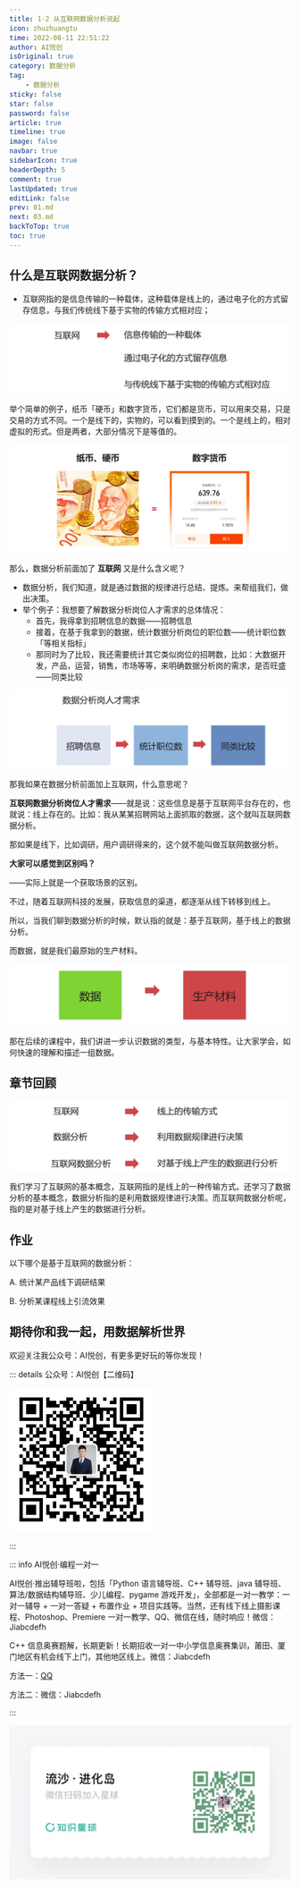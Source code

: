 ```yaml
---
title: 1-2 从互联网数据分析说起
icon: zhuzhuangtu
time: 2022-08-11 22:51:22
author: AI悦创
isOriginal: true
category: 数据分析
tag:
    - 数据分析
sticky: false
star: false
password: false
article: true
timeline: true
image: false
navbar: true
sidebarIcon: true
headerDepth: 5
comment: true
lastUpdated: true
editLink: false
prev: 01.md
next: 03.md
backToTop: true
toc: true
---
```


## 什么是互联网数据分析？

- 互联网指的是信息传输的一种载体，这种载体是线上的，通过电子化的方式留存信息，与我们传统线下基于实物的传输方式相对应；

![image-20220811230330512](./02.assets/image-20220811230330512.png)



举个简单的例子，纸币「硬币」和数字货币，它们都是货币，可以用来交易，只是交易的方式不同。一个是线下的，实物的，可以看到摸到的。一个是线上的，相对虚拟的形式。但是两者，大部分情况下是等值的。

![image-20220811231048427](./02.assets/image-20220811231048427.png)

 那么，数据分析前面加了 **互联网** 又是什么含义呢？

- 数据分析，我们知道，就是通过数据的规律进行总结、提炼。来帮组我们，做出决策。
- 举个例子：我想要了解数据分析岗位人才需求的总体情况：
    - 首先，我得拿到招聘信息的数据——招聘信息
    - 接着，在基于我拿到的数据，统计数据分析岗位的职位数——统计职位数「等相关指标」
    - 那同时为了比较，我还需要统计其它类似岗位的招聘数，比如：大数据开发，产品，运营，销售，市场等等，来明确数据分析岗的需求，是否旺盛——同类比较

![image-20220811232614600](./02.assets/image-20220811232614600.png)



那我如果在数据分析前面加上互联网，什么意思呢？

**互联网数据分析岗位人才需求**——就是说：这些信息是基于互联网平台存在的，也就说：线上存在的。比如：我从某某招聘网站上面抓取的数据，这个就叫互联网数据分析。

那如果是线下，比如调研，用户调研得来的，这个就不能叫做互联网数据分析。

**大家可以感觉到区别吗？**

——实际上就是一个获取场景的区别。

不过，随着互联网科技的发展，获取信息的渠道，都逐渐从线下转移到线上。

所以，当我们聊到数据分析的时候，默认指的就是：基于互联网，基于线上的数据分析。

而数据，就是我们最原始的生产材料。

![image-20220812081501524](./02.assets/image-20220812081501524.png)

那在后续的课程中，我们讲进一步认识数据的类型，与基本特性。让大家学会，如何快速的理解和描述一组数据。



## 章节回顾

![image-20220812081913605](./02.assets/image-20220812081913605.png)

我们学习了互联网的基本概念，互联网指的是线上的一种传输方式。还学习了数据分析的基本概念，数据分析指的是利用数据规律进行决策。而互联网数据分析呢，指的是对基于线上产生的数据进行分析。

## 作业

以下哪个是基于互联网的数据分析：

A. 统计某产品线下调研结果

B. 分析某课程线上引流效果



## 期待你和我一起，用数据解析世界

欢迎关注我公众号：AI悦创，有更多更好玩的等你发现！

::: details 公众号：AI悦创【二维码】

![](/gzh.jpg)

:::

::: info AI悦创·编程一对一

AI悦创·推出辅导班啦，包括「Python 语言辅导班、C++ 辅导班、java 辅导班、算法/数据结构辅导班、少儿编程、pygame 游戏开发」，全部都是一对一教学：一对一辅导 + 一对一答疑 + 布置作业 + 项目实践等。当然，还有线下线上摄影课程、Photoshop、Premiere 一对一教学、QQ、微信在线，随时响应！微信：Jiabcdefh

C++ 信息奥赛题解，长期更新！长期招收一对一中小学信息奥赛集训，莆田、厦门地区有机会线下上门，其他地区线上。微信：Jiabcdefh

方法一：[QQ](http://wpa.qq.com/msgrd?v=3&uin=1432803776&site=qq&menu=yes)

方法二：微信：Jiabcdefh

:::

![](/zsxq.jpg)

















